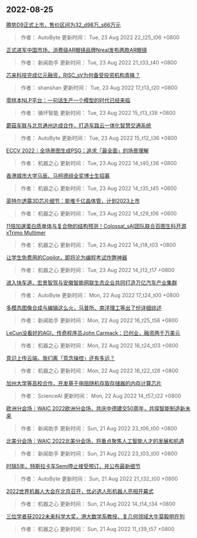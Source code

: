 
## 2022-08-25

 [腾势D9正式上市，售价区间为32_d98万_s66万元](https://www.jiqizhixin.com/articles/2022-08-23-12)

> 作者： AutoByte  更新时间： Tue, 23 Aug 2022 22_t25_t06 +0800

 [正式进军中国市场，消费级AR眼镜品牌Nreal发布两款AR眼镜](https://www.jiqizhixin.com/articles/2022-08-23-11)

> 作者： 新闻助手  更新时间： Tue, 23 Aug 2022 21_t33_t40 +0800

 [芯来科技完成亿元融资，RISC_sV为何备受投资机构青睐？](https://www.jiqizhixin.com/articles/2022-08-23-9)

> 作者： shanshan  更新时间： Tue, 23 Aug 2022 17_t13_t20 +0800

 [零样本NLP平台：一句话生产一个模型的时代已经来临](https://www.jiqizhixin.com/articles/2022-08-23-5)

> 作者： 循环智能  更新时间： Tue, 23 Aug 2022 15_t13_t38 +0800

 [蘑菇车联与北京通州达成合作，打造车路云一体化智慧交通系统](https://www.jiqizhixin.com/articles/2022-08-23-8)

> 作者： AutoByte  更新时间： Tue, 23 Aug 2022 15_t12_t36 +0800

 [ECCV 2022｜全场景图生成PSG：追求「最全面」的场景理解](https://www.jiqizhixin.com/articles/2022-08-23-7)

> 作者： 机器之心  更新时间： Tue, 23 Aug 2022 14_t40_t38 +0800

 [香港城市大学马辰、马柯德组全奖博士生招募](https://www.jiqizhixin.com/articles/2022-08-23-6)

> 作者： 机器之心  更新时间： Tue, 23 Aug 2022 14_t35_t45 +0800

 [英特尔透露3D芯片细节：能堆千亿晶体管，计划2023上市](https://www.jiqizhixin.com/articles/2022-08-23-4)

> 作者： 机器之心  更新时间： Tue, 23 Aug 2022 14_t29_t06 +0800

 [11倍加速蛋白质单体与复合物的结构预测！Colossal_sAI团队联合百图生科开源xTrimo Multimer](https://www.jiqizhixin.com/articles/2022-08-23-3)

> 作者： 机器之心  更新时间： Tue, 23 Aug 2022 14_t18_t03 +0800

 [让学生免费用的Copilot，即将沦为编程考试作弊神器](https://www.jiqizhixin.com/articles/2022-08-23-2)

> 作者： 机器之心  更新时间： Tue, 23 Aug 2022 14_t13_t17 +0800

 [进入快车道，宏景智驾与安徽智能网联生态企业共同打造万亿汽车产业集群](https://www.jiqizhixin.com/articles/2022-08-22-9)

> 作者： AutoByte  更新时间： Mon, 22 Aug 2022 17_t24_t00 +0800

 [多模态图像合成与编辑这么火，马普所、南洋理工等出了份详细综述](https://www.jiqizhixin.com/articles/2022-08-22-8)

> 作者： 新闻助手  更新时间： Mon, 22 Aug 2022 16_t25_t56 +0800

 [LeCun没看好的AGI，传奇程序员John Carmack：已创业，融资两千万美元](https://www.jiqizhixin.com/articles/2022-08-22-7)

> 作者： 机器之心  更新时间： Mon, 22 Aug 2022 16_t24_t03 +0800

 [意识上传云端，我们离「意念操控」还有多远？](https://www.jiqizhixin.com/articles/2022-08-22-6)

> 作者： 机器之心  更新时间： Mon, 22 Aug 2022 16_t22_t26 +0800

 [加州大学等高校合作，开发基于电阻随机存取存储器的内存计算芯片](https://www.jiqizhixin.com/articles/2022-08-22-2)

> 作者： ScienceAI  更新时间： Mon, 22 Aug 2022 14_t57_t22 +0800

 [欧洲分会场｜WAIC 2022欧洲分会场，共庆中德建交50周年，共探智能制造新未来](https://www.jiqizhixin.com/articles/2022-08-22-5)

> 作者： 新闻助手  更新时间： Sun, 21 Aug 2022 23_t06_t00 +0800

 [北美分会场｜WAIC 2022北美分会场，将重点聚焦人工智能人才的发展和机遇](https://www.jiqizhixin.com/articles/2022-08-22-4)

> 作者： 新闻助手  更新时间： Sun, 21 Aug 2022 23_t03_t00 +0800

 [时隔5年，特斯拉卡车Semi停止接受预订，并公布最新细节](https://www.jiqizhixin.com/articles/2022-08-21-3)

> 作者： AutoByte  更新时间： Sun, 21 Aug 2022 21_t32_t00 +0800

 [2022世界机器人大会在北京召开，优必选人形机器人亮相开幕式](https://www.jiqizhixin.com/articles/2022-08-21-2)

> 作者： 机器之心  更新时间： Sun, 21 Aug 2022 14_t14_t34 +0800

 [三位学者获2022未来科学大奖，港大数学系教授、复几何领域大牛莫毅明在列](https://www.jiqizhixin.com/articles/2022-08-21)

> 作者： 机器之心  更新时间： Sun, 21 Aug 2022 11_t39_t57 +0800
